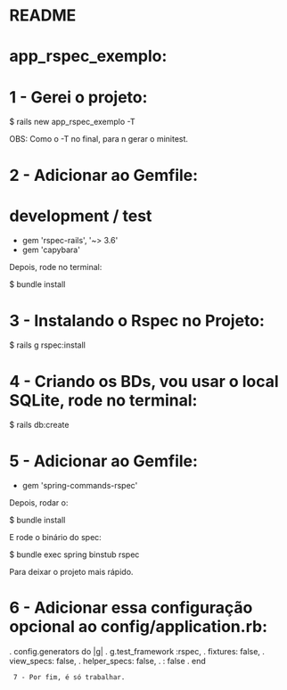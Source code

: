 # README

# app_rspec_exemplo:

# 1 - Gerei o projeto:

 $ rails new app_rspec_exemplo -T
 
 OBS: Como o -T no final, para n gerar o minitest.
 
 # 2 - Adicionar ao Gemfile:
 
# development / test
 - gem 'rspec-rails', '~> 3.6'
 - gem 'capybara'
 
 Depois, rode no terminal:
 
 $ bundle install
 
 # 3 - Instalando o Rspec no Projeto:
 
 $ rails g rspec:install
 
 # 4 - Criando os BDs, vou usar o local SQLite, rode no terminal:
 
 $ rails db:create
 
 # 5 - Adicionar ao Gemfile:
 
- gem 'spring-commands-rspec'

Depois, rodar o:

$ bundle install

E rode o binário do spec:

$ bundle exec spring binstub rspec
 
 Para deixar o projeto mais rápido.

# 6 - Adicionar essa configuração opcional ao config/application.rb:

 . config.generators do |g|
   .   g.test_framework :rspec,
    .    fixtures: false,
     .   view_specs: false,
      .  helper_specs: false,
       . : false
     . end
     
     7 - Por fim, é só trabalhar.
